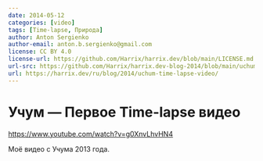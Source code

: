 ```yaml
---
date: 2014-05-12
categories: [video]
tags: [Time-lapse, Природа]
author: Anton Sergienko
author-email: anton.b.sergienko@gmail.com
license: CC BY 4.0
license-url: https://github.com/Harrix/harrix.dev/blob/main/LICENSE.md
url-src: https://github.com/Harrix/harrix.dev-blog-2014/blob/main/uchum-time-lapse-video/uchum-time-lapse-video.md
url: https://harrix.dev/ru/blog/2014/uchum-time-lapse-video/
---
```


# Учум — Первое Time-lapse видео

<https://www.youtube.com/watch?v=g0XnvLhvHN4>

Моё видео с Учума 2013 года.
